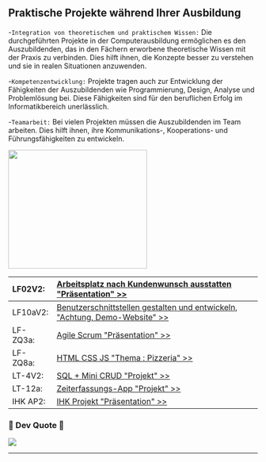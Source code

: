 ## Praktische Projekte während Ihrer Ausbildung
-`Integration von theoretischem und praktischem Wissen:`
Die durchgeführten Projekte in der Computerausbildung ermöglichen es den Auszubildenden, 
das in den Fächern erworbene theoretische Wissen mit der Praxis zu verbinden. 
Dies hilft ihnen, die Konzepte besser zu verstehen und sie in realen Situationen anzuwenden.

-`Kompetenzentwicklung:`
Projekte tragen auch zur Entwicklung der Fähigkeiten der Auszubildenden wie Programmierung, 
Design, Analyse und Problemlösung bei. Diese Fähigkeiten sind für den beruflichen Erfolg im Informatikbereich unerlässlich.

-`Teamarbeit:`
Bei vielen Projekten müssen die Auszubildenden im Team arbeiten. 
Dies hilft ihnen, ihre Kommunikations-, Kooperations- und Führungsfähigkeiten zu entwickeln.


<p align='left'>
<img src="https://media.giphy.com/media/Rd6sn03ncIklmprvy6/giphy.gif" width="280" height="240" frameBorder="0" class="giphy-embed" allowFullScreen></img></p>
<p align="left">


| LF02V2: | [Arbeitsplatz nach Kundenwunsch ausstatten "Präsentation" >>](https://heyzine.com/flip-book/68343e51e8.html)     |
| :-------- | :------- | 
| LF10aV2:     | [Benutzerschnittstellen gestalten und entwickeln, "Achtung, Demo-Website" >> ](https://darwin-paz.ecuadorit.site/) |
| LF-ZQ3a: | [Agile Scrum "Präsentation" >>](https://heyzine.com/flip-book/c134286abb.html)     |
| LF-ZQ8a: | [HTML CSS JS "Thema : Pizzeria" >>](https://github.com/dwn10/LF-ZQ8a-Projekt)     |
| LT-4V2: | [SQL + Mini CRUD "Projekt" >>](https://github.com/dwn10/SQL-LT4V2-Projekt)     |
| LT-12a: | [Zeiterfassungs-App "Projekt" >>](https://github.com/dwn10/LF12a)     |
| IHK AP2: | [IHK Projekt "Präsentation" >>](https://heyzine.com/flip-book/a60e45f651.html)     |



### 👅 Dev Quote 👅
![](https://quotes-github-readme.vercel.app/api?type=horizontal&theme=radical)

---

